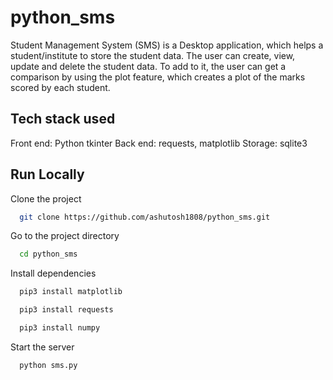 # python_sms
Student Management System (SMS) is a Desktop application, which helps a student/institute to store the student data. The user can create, view, update and delete the student data. To add to it, the user can get a comparison by using the plot feature, which creates a plot of the marks scored by each student. 

## Tech stack used
Front end: Python tkinter
Back end: requests, matplotlib
Storage: sqlite3

## Run Locally

Clone the project

```bash
  git clone https://github.com/ashutosh1808/python_sms.git
```

Go to the project directory

```bash
  cd python_sms
```

Install dependencies

```bash
  pip3 install matplotlib
```

```bash
  pip3 install requests
```

```bash
  pip3 install numpy
```
Start the server

```bash
  python sms.py
```

